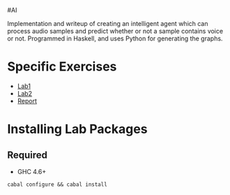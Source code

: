 #AI

Implementation and writeup of creating an intelligent agent which
can process audio samples and predict whether or not a sample contains
voice or not. Programmed in Haskell, and uses Python for generating
the graphs.

# Specific Exercises
- [Lab1](src/AI/Lab1/)
- [Lab2](src/AI/Lab2/)
- [Report](report/)

# Installing Lab Packages

##  Required
-  GHC 4.6+

`cabal configure && cabal install`

